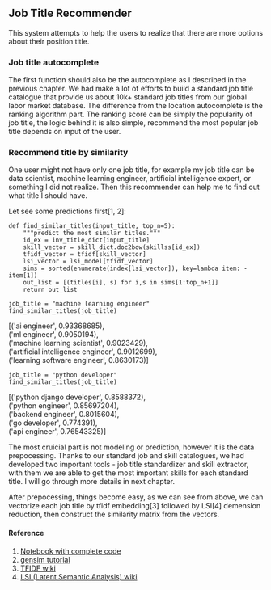 ## Job Title Recommender
This system attempts to help the users to realize that there are more options about their position title.

### Job title autocomplete
The first function should also be the autocomplete as I described in the previous chapter. We had make a lot of efforts to build a standard job title catalogue that provide us about 10k+ standard job titles from our global labor market database. The difference from the location autocomplete is the ranking algorithm part. The ranking score can be simply the popularity of job title, the logic behind it is also simple, recommend the most popular job title depends on input of the user.

### Recommend title by similarity
One user might not have only one job title, for example my job title can be data scientist, machine learning engineer, artificial intelligence expert, or something I did not realize. Then this recommender can help me to find out what title I should have.

Let see some predictions first[1, 2]:

```
def find_similar_titles(input_title, top_n=5):
    """predict the most similar titles."""
    id_ex = inv_title_dict[input_title]
    skill_vector = skill_dict.doc2bow(skillss[id_ex])
    tfidf_vector = tfidf[skill_vector]
    lsi_vector = lsi_model[tfidf_vector]
    sims = sorted(enumerate(index[lsi_vector]), key=lambda item: -item[1])
    out_list = [(titles[i], s) for i,s in sims[1:top_n+1]]
    return out_list
```
```
job_title = "machine learning engineer"
find_similar_titles(job_title)
```
[('ai engineer', 0.93368685),<br>
 ('ml engineer', 0.9050194),<br>
 ('machine learning scientist', 0.9023429),<br>
 ('artificial intelligence engineer', 0.9012699),<br>
 ('learning software engineer', 0.8630173)]


```
job_title = "python developer"
find_similar_titles(job_title)
```
[('python django developer', 0.8588372),<br>
 ('python engineer', 0.85697204),<br>
 ('backend engineer', 0.8015604),<br>
 ('go developer', 0.774391),<br>
 ('api engineer', 0.76543325)]


The most cruicial part is not modeling or prediction, however it is the data prepocessing. Thanks to our standard job and skill catalogues, we had developed two important tools - job title standardizer and skill extractor, with them we are able to get the most important skills for each standard title. I will go through more details in next chapter.

After prepocessing, things become easy, as we can see from above, we can vectorize each job title by tfidf embedding[3] followed by LSI[4] demension reduction, then construct the similarity matrix from the vectors.

#### Reference
1. [Notebook with complete code](https://github.com/RuihaoQiu/Recommender-Systems-based-on-NLP)
1. [gensim tutorial](https://radimrehurek.com/gensim/auto_examples/core/run_similarity_queries.html#sphx-glr-auto-examples-core-run-similarity-queries-py)
1. [TFIDF wiki](https://en.wikipedia.org/wiki/Tf%E2%80%93idf)
1. [LSI (Latent Semantic Analysis) wiki](https://en.wikipedia.org/wiki/Latent_semantic_analysis#Latent_semantic_indexing)
